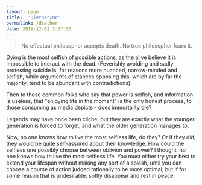 ```yaml
---
layout: page
title:  'Diether/Or'
permalink: /diether
date: 2019-12-01 3:57:50
---
```


> No effectual philosopher accepts death. No true philosopher fears it.

Dying is the most selfish of possible actions, as the alive believe it is impossible to interact with the dead. (Feverishly avoiding and sadly protesting suicide is, for reasons more nuanced, narrow-minded and selfish, while arguments of stances opposing this, which are by far the majority, tend to be abundant with contradictions).

Then to those common folks who say that power is selfish, and information is useless, that "enjoying life in the moment" is the only honest process, to those consuming as media depicts - does immortality die?

Legends may have once been cliche, but they are exactly what the younger generation is forced to forget, and what the older generation manages to.

Now, no one knows how to live the most selfless life, do they? Or if they did, they would be quite self-assured about their knowledge. How could the selfless one possibly choose between oblivion and power? I thought, no one knows how to live the most selfless life. You must either try your best to extend your lifespan without making any sort of a splash, until you can choose a course of action judged rationally to be more optimal, but if for some reason that is undesirable, softly disappear and rest in peace.


